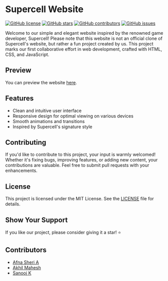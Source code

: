 # Supercell Website

[![GitHub license](https://img.shields.io/badge/license-MIT-blue.svg)](https://github.com/yourusername/supercell-website/blob/master/LICENSE)
[![GitHub stars](https://img.shields.io/github/stars/rhythmusbyte/supercell)](https://github.com/rhythmusbyte/supercell/stargazers)
[![GitHub contributors](https://img.shields.io/github/contributors/rhythmusbyte/supercell)](https://github.com/rhythmusbyte/supercell/graphs/contributors)
[![GitHub issues](https://img.shields.io/github/issues/rhythmusbyte/supercell)](https://github.com/rhythmusbyte/supercell/issues)

Welcome to our simple and elegant website inspired by the renowned game developer, Supercell! Please note that this website is not an official clone of Supercell's website, but rather a fun project created by us. This project marks our first collaborative effort in web development, crafted with HTML, CSS, and JavaScript.

## Preview

You can preview the website [here](https://rhythmusbyte.github.io/Supercell).

## Features

- Clean and intuitive user interface
- Responsive design for optimal viewing on various devices
- Smooth animations and transitions
- Inspired by Supercell's signature style

## Contributing

If you'd like to contribute to this project, your input is warmly welcomed! Whether it's fixing bugs, improving features, or adding new content, your contributions are valuable. Feel free to submit pull requests with your enhancements.

## License

This project is licensed under the MIT License. See the [LICENSE](LICENSE) file for details.

## Show Your Support

If you like our project, please consider giving it a star! ⭐️

## Contributors

- [Afna Sheri A](https://github.com/af-na)
- [Akhil Mahesh](https://github.com/RhythmusByte)
- [Sanooj K](https://github.com/sanoojkavungal)
  
